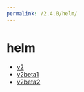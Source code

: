 ```yaml
---
permalink: /2.4.0/helm/
---
```


# helm



* [v2](v2/index.md)
* [v2beta1](v2beta1/index.md)
* [v2beta2](v2beta2/index.md)